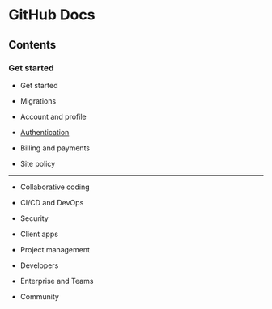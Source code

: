 # GitHub Docs

## Contents

### Get started

- Get started

- Migrations

- Account and profile

- [Authentication](authentication)

- Billing and payments

- Site policy

---

- Collaborative coding

- CI/CD and DevOps

- Security

- Client apps

- Project management

- Developers

- Enterprise and Teams

- Community
